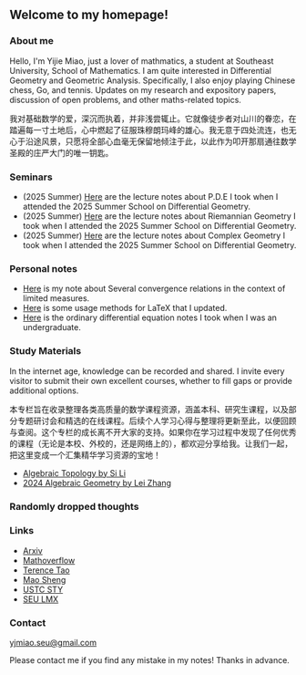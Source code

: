 ## Welcome to my homepage!

### About me
Hello, I'm Yijie Miao, just a lover of mathmatics, a student at Southeast University, School of Mathematics. I am quite interested in Differential Geometry and Geometric Analysis. Specifically, I also enjoy playing Chinese chess, Go, and tennis. Updates on my research and expository papers, discussion of open problems, and other maths-related topics.

我对基础数学的爱，深沉而执着，并非浅尝辄止。它就像徒步者对山川的眷恋，在踏遍每一寸土地后，心中燃起了征服珠穆朗玛峰的雄心。我无意于四处流连，也无心于沿途风景，只愿将全部心血毫无保留地倾注于此，以此作为叩开那扇通往数学圣殿的庄严大门的唯一钥匙。

### Seminars
* (2025 Summer) [Here](notes/Ricci_flow/Ricci_flow.pdf) are the lecture notes about P.D.E I took when I attended the 2025 Summer School on Differential Geometry.
* (2025 Summer) [Here](notes/Conformal/Conformal.pdf) are the lecture notes about Riemannian Geometry I took when I attended the 2025 Summer School on Differential Geometry.
* (2025 Summer) [Here](notes/Conformal/Conformal.pdf) are the lecture notes about Complex Geometry I took when I attended the 2025 Summer School on Differential Geometry.


### Personal notes
* [Here](notes/some_tools/有限测度当中各种收敛方式之间的关系.pdf) is my note about Several convergence relations in the context of limited measures.
* [Here](notes/some_tools/让你写Tex数学公式提速的妙招.pdf) is some usage methods for LaTeX that I updated.
* [Here](notes/O.D.E/O.D.E.pdf) is the ordinary differential equation notes I took when I was an undergraduate.

### Study Materials
In the internet age, knowledge can be recorded and shared. I invite every visitor to submit their own excellent courses, whether to fill gaps or provide additional options.

本专栏旨在收录整理各类高质量的数学课程资源，涵盖本科、研究生课程，以及部分专题研讨会和精选的在线课程。后续个人学习心得与整理将更新至此，以便回顾与查阅。这个专栏的成长离不开大家的支持。如果你在学习过程中发现了任何优秀的课程（无论是本校、外校的，还是网络上的），都欢迎分享给我。让我们一起，把这里变成一个汇集精华学习资源的宝地！

* [Algebraic Topology by Si Li](https://www.bananaspace.org/wiki/%E8%AE%B2%E4%B9%89:Algebraic_Topology)
* [2024 Algebraic Geometry by Lei Zhang](https://passiflora-sago.github.io/2024FallAA/2024FallAA.html)

### Randomly dropped thoughts



### Links
* [Arxiv](https://arxiv.org/) 
* [Mathoverflow](https://mathoverflow.net/)
* [Terence Tao](https://terrytao.wordpress.com/)
* [Mao Sheng](http://staff.ustc.edu.cn/~msheng/)
* [USTC STY](https://tysunseven.github.io/)
* [SEU LMX](https://liumengxuan04.github.io/)



### Contact
yjmiao.seu@gmail.com

Please contact me if you find any mistake in my notes! Thanks in advance.
